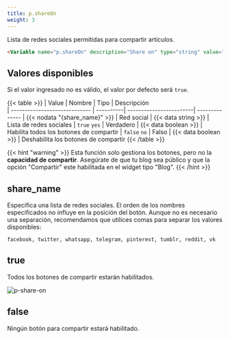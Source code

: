 ```yaml
---
title: p.shareOn
weight: 3
---
```


Lista de redes sociales permitidas para compartir artículos.

```html
<Variable name="p.shareOn" description="Share on" type="string" value="true"/>
```

## Valores disponibles

Si el valor ingresado no es válido, el valor por defecto será `true`.

{{< table >}}
| Value                         | Nombre    | Tipo                    | Descripción   
| ----------------------------- | ----------| ------------------------| --------------
| {{< nodata "{share_name}" >}}   | Red social | {{< data string >}}     | Lista de redes sociales
| `true` `yes`   | Verdadero | {{< data boolean >}}    | Habilita todos los botones de compartir
| `false` `no`   | Falso     | {{< data boolean >}}    | Deshabilita los botones de compartir
{{< /table >}}

{{< hint "warning" >}}
Esta función solo gestiona los botones, pero no la **capacidad de compartir**. Asegúrate de que tu blog sea público y que la opción "Compartir" este habilitada en el widget tipo "Blog".
{{< /hint >}}

## share_name

Especifica una lista de redes sociales. El orden de los nombres especificados no influye en la posición del botón. Aunque no es necesario una separación, recomendamos que utilices comas para separar los valores disponibles:

```text
facebook, twitter, whatsapp, telegram, pinterest, tumblr, reddit, vk
```

## true

Todos los botones de compartir estarán habilitados.

![p-share-on](/images/variables/post/p-share-on.png)

## false

Ningún botón para compartir estará habilitado.

